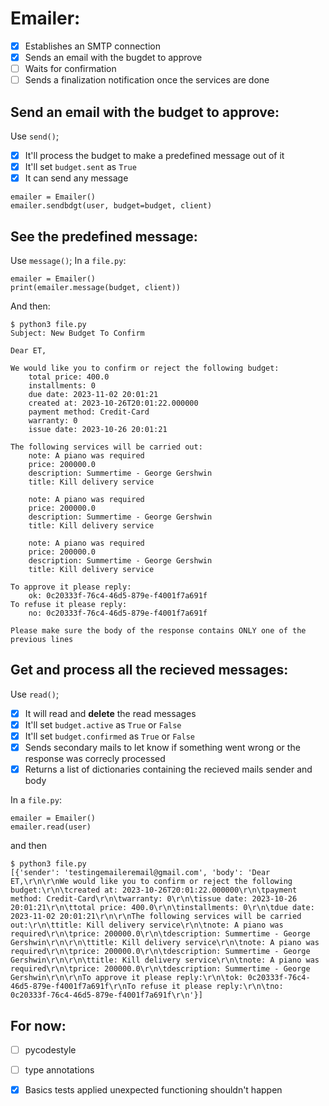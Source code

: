 # Emailer:
- [x] Establishes an SMTP connection
- [x] Sends an email with the bugdet to approve
- [ ] Waits for confirmation
- [ ] Sends a finalization notification once the services are done

## Send an email with the budget to approve:
Use `send()`;
- [x] It'll process the budget to make a predefined message out of it
- [x] It'll set `budget.sent` as `True`
- [x] It can send any message
```
emailer = Emailer()
emailer.sendbdgt(user, budget=budget, client)
```

## See the predefined message:
Use `message()`;
In a `file.py`:
```
emailer = Emailer()
print(emailer.message(budget, client))
```
And then:
```
$ python3 file.py
Subject: New Budget To Confirm

Dear ET,

We would like you to confirm or reject the following budget:
	total price: 400.0
	installments: 0
	due date: 2023-11-02 20:01:21
	created at: 2023-10-26T20:01:22.000000
	payment method: Credit-Card
	warranty: 0
	issue date: 2023-10-26 20:01:21

The following services will be carried out:
	note: A piano was required
	price: 200000.0
	description: Summertime - George Gershwin
	title: Kill delivery service

	note: A piano was required
	price: 200000.0
	description: Summertime - George Gershwin
	title: Kill delivery service

	note: A piano was required
	price: 200000.0
	description: Summertime - George Gershwin
	title: Kill delivery service

To approve it please reply:
	ok: 0c20333f-76c4-46d5-879e-f4001f7a691f
To refuse it please reply:
	no: 0c20333f-76c4-46d5-879e-f4001f7a691f

Please make sure the body of the response contains ONLY one of the previous lines
```

## Get and process all the recieved messages:
Use `read()`;
- [x] It will read and **delete** the read messages
- [x] It'll set `budget.active` as `True` or `False`
- [x] It'll set `budget.confirmed` as `True` or `False`
- [x] Sends secondary mails to let know if something went wrong or the response was correcly processed
- [x] Returns a list of dictionaries containing the recieved mails sender and body

In a `file.py`:
```
emailer = Emailer()
emailer.read(user)
```
and then
```
$ python3 file.py
[{'sender': 'testingemaileremail@gmail.com', 'body': 'Dear ET,\r\n\r\nWe would like you to confirm or reject the following budget:\r\n\tcreated at: 2023-10-26T20:01:22.000000\r\n\tpayment method: Credit-Card\r\n\twarranty: 0\r\n\tissue date: 2023-10-26 20:01:21\r\n\ttotal price: 400.0\r\n\tinstallments: 0\r\n\tdue date: 2023-11-02 20:01:21\r\n\r\nThe following services will be carried out:\r\n\ttitle: Kill delivery service\r\n\tnote: A piano was required\r\n\tprice: 200000.0\r\n\tdescription: Summertime - George Gershwin\r\n\r\n\ttitle: Kill delivery service\r\n\tnote: A piano was required\r\n\tprice: 200000.0\r\n\tdescription: Summertime - George Gershwin\r\n\r\n\ttitle: Kill delivery service\r\n\tnote: A piano was required\r\n\tprice: 200000.0\r\n\tdescription: Summertime - George Gershwin\r\n\r\nTo approve it please reply:\r\n\tok: 0c20333f-76c4-46d5-879e-f4001f7a691f\r\nTo refuse it please reply:\r\n\tno: 0c20333f-76c4-46d5-879e-f4001f7a691f\r\n'}]
```

## For now:
- [ ] pycodestyle
- [ ] type annotations  
  
- [x] Basics tests applied unexpected functioning shouldn't happen
